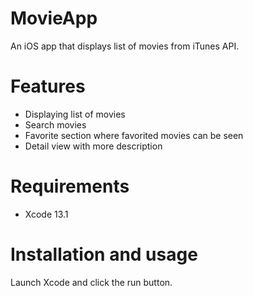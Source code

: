 # MovieApp
An iOS app that displays list of movies from iTunes API.

# Features
- Displaying list of movies 
- Search movies
- Favorite section where favorited movies can be seen
- Detail view with more description

# Requirements
- Xcode 13.1

# Installation and usage
Launch Xcode and click the run button.
